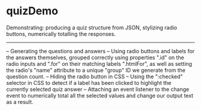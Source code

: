 # quizDemo

Demonstrating: producing a quiz structure from JSON, stylizing radio buttons, numerically totalling the responses.

-----

– Generating the questions and answers
– Using radio buttons and labels for the answers themselves, grouped correctly using properties ".id" on the radio inputs and ".for" on their matching labels ".htmlFor", as well as setting the radio's "name" attribute to a unique "group" ID we generate from the question count.
– Hiding the radio button in CSS
– Using the ":checked" selector in CSS to detect if a label has been clicked to highlight the currently selected quiz answer
– Attaching an event listener to the change event to numerically total all the selected values and change our output text as a result.
